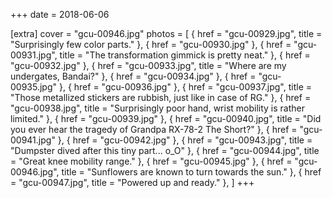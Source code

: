 +++
date = 2018-06-06

[extra]
cover = "gcu-00946.jpg"
photos = [
{ href = "gcu-00929.jpg", title = "Surprisingly few color parts." },
{ href = "gcu-00930.jpg" },
{ href = "gcu-00931.jpg", title = "The transformation gimmick is pretty neat." },
{ href = "gcu-00932.jpg" },
{ href = "gcu-00933.jpg", title = "Where are my undergates, Bandai?" },
{ href = "gcu-00934.jpg" },
{ href = "gcu-00935.jpg" },
{ href = "gcu-00936.jpg" },
{ href = "gcu-00937.jpg", title = "Those metallized stickers are rubbish, just like in case of RG." },
{ href = "gcu-00938.jpg", title = "Surprisingly poor hand, wrist mobility is rather limited." },
{ href = "gcu-00939.jpg" },
{ href = "gcu-00940.jpg", title = "Did you ever hear the tragedy of Grandpa RX-78-2 The Short?" },
{ href = "gcu-00941.jpg" },
{ href = "gcu-00942.jpg" },
{ href = "gcu-00943.jpg", title = "Dumpster dived after this tiny part... o_O" },
{ href = "gcu-00944.jpg", title = "Great knee mobility range." },
{ href = "gcu-00945.jpg" },
{ href = "gcu-00946.jpg", title = "Sunflowers are known to turn towards the sun." },
{ href = "gcu-00947.jpg", title = "Powered up and ready." },
]
+++